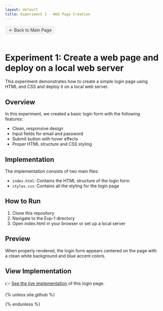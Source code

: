 ```yaml
---
layout: default
title: Experiment 1 - Web Page Creation
---
```


<a href="../README.html" class="back-btn" target="_blank">← Back to Main Page</a>

# Experiment 1: Create a web page and deploy on a local web server

This experiment demonstrates how to create a simple login page using HTML and CSS and deploy it on a local web server.

## Overview

In this experiment, we created a basic login form with the following features:
- Clean, responsive design
- Input fields for email and password
- Submit button with hover effects
- Proper HTML structure and CSS styling

## Implementation

The implementation consists of two main files:
- `index.html`: Contains the HTML structure of the login form
- `styles.css`: Contains all the styling for the login page

## How to Run

1. Clone this repository
2. Navigate to the Exp-1 directory
3. Open index.html in your browser or set up a local server

## Preview

When properly rendered, the login form appears centered on the page with a clean white background and blue accent colors.

## View Implementation

👉 [See the live implementation](index.html) of this login page.

{% unless site.github %}
<style>
.back-btn {
  display: inline-block;
  background-color: #f1f1f1;
  color: #333;
  padding: 6px 12px;
  text-decoration: none;
  border-radius: 4px;
  margin-bottom: 20px;
  font-size: 14px;
}

.back-btn:hover {
  background-color: #ddd;
}
</style>
{% endunless %}